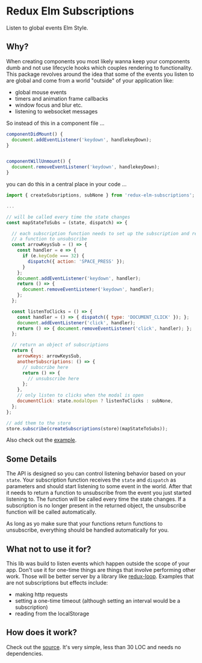 # Redux Elm Subscriptions

Listen to global events Elm Style.

## Why?

When creating components you most likely wanna keep your components dumb
and not use lifecycle hooks which couples rendering to functionality.
This package revolves around the idea that some of the events you listen
to are global and come from a world "outside" of your application like:

- global mouse events
- timers and animation frame callbacks
- window focus and blur etc.
- listening to websocket messages

So instead of this in a component file ...

```js
componentDidMount() {
  document.addEventListener('keydown', handlekeyDown);
}


componentWillUnmount() {
  document.removeEventListener('keydown', handlekeyDown);
}
```

you can do this in a central place in your code ...

```js
import { createSubsriptions, subNone } from 'redux-elm-subscriptions';

...

// will be called every time the state changes
const mapStateToSubs = (state, dispatch) => {

  // each subscription function needs to set up the subscription and return
  // a function to unsubscribe
  const arrowKeysSub = () => {
    const handler = e => {
      if (e.keyCode === 32) {
        dispatch({ action: 'SPACE_PRESS' });
      }
    };
    document.addEventListener('keydown', handler);
    return () => {
      document.removeEventListener('keydown', handler);
    };
  };

  const listenToClicks = () => {
    const handler = () => { dispatch({ type: 'DOCUMENT_CLICK' }); };
    document.addEventListener('click', handler);
    return () => { document.removeEventListener('click', handler); };
  };

  // return an object of subscriptions
  return {
    arrowKeys: arrowKeysSub,
    anotherSubscriptions: () => {
      // subscribe here
      return () => {
        // unsubscribe here
      };
    },
    // only listen to clicks when the modal is open
    documentClick: state.modalOpen ? listenToClicks : subNone,
  };
};

// add them to the store
store.subscribe(createSubscriptions(store)(mapStateToSubs));
```
Also check out the [example](example.js).

## Some Details

The API is designed so you can control listening behavior based on your `state`.
Your subscription function receives the `state` and `dispatch` as parameters and
should start listening to some event in the world. After that it needs to return
a function to unsubscribe from the event you just started listening to. The
function will be called every time the state changes. If a subscription is no
longer present in the returned object, the unsubscribe function will be called
automatically.

As long as yo make sure that your functions return functions to unsubscribe,
everything should be handled automatically for you.

## What not to use it for?

This lib was build to listen events which happen outside the scope of your app. Don't
use it for one-time things are things that involve performing other work. Those will be
better server by a library like [redux-loop](https://redux-loop.js.org/).
Examples that are not subscriptions but effects include:

- making http requests
- setting a one-time timeout (although setting an interval would be a subscription)
- reading from the localStorage

## How does it work?

Check out the [source](index.js).
It's very simple, less than 30 LOC and needs no dependencies.
